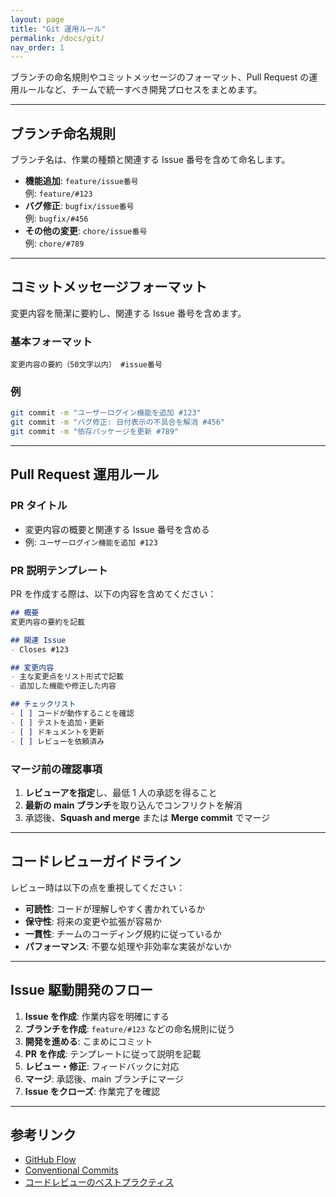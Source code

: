 ```yaml
---
layout: page
title: "Git 運用ルール"
permalink: /docs/git/
nav_order: 1
---
```


ブランチの命名規則やコミットメッセージのフォーマット、Pull Request の運用ルールなど、チームで統一すべき開発プロセスをまとめます。

---

## ブランチ命名規則

ブランチ名は、作業の種類と関連する Issue 番号を含めて命名します。

- **機能追加**: `feature/issue番号`  
  例: `feature/#123`
- **バグ修正**: `bugfix/issue番号`  
  例: `bugfix/#456`
- **その他の変更**: `chore/issue番号`  
  例: `chore/#789`

---

## コミットメッセージフォーマット

変更内容を簡潔に要約し、関連する Issue 番号を含めます。

### 基本フォーマット

```text
変更内容の要約（50文字以内） #issue番号
```

### 例

```sh
git commit -m "ユーザーログイン機能を追加 #123"
git commit -m "バグ修正: 日付表示の不具合を解消 #456"
git commit -m "依存パッケージを更新 #789"
```

---

## Pull Request 運用ルール

### PR タイトル

- 変更内容の概要と関連する Issue 番号を含める
- 例: `ユーザーログイン機能を追加 #123`

### PR 説明テンプレート

PR を作成する際は、以下の内容を含めてください：

```markdown
## 概要
変更内容の要約を記載

## 関連 Issue
- Closes #123

## 変更内容
- 主な変更点をリスト形式で記載
- 追加した機能や修正した内容

## チェックリスト
- [ ] コードが動作することを確認
- [ ] テストを追加・更新
- [ ] ドキュメントを更新
- [ ] レビューを依頼済み
```

### マージ前の確認事項

1. **レビューアを指定**し、最低 1 人の承認を得ること
2. **最新の main ブランチ**を取り込んでコンフリクトを解消
3. 承認後、**Squash and merge** または **Merge commit** でマージ

---

## コードレビューガイドライン

レビュー時は以下の点を重視してください：

- **可読性**: コードが理解しやすく書かれているか
- **保守性**: 将来の変更や拡張が容易か
- **一貫性**: チームのコーディング規約に従っているか
- **パフォーマンス**: 不要な処理や非効率な実装がないか

---

## Issue 駆動開発のフロー

1. **Issue を作成**: 作業内容を明確にする
2. **ブランチを作成**: `feature/#123` などの命名規則に従う
3. **開発を進める**: こまめにコミット
4. **PR を作成**: テンプレートに従って説明を記載
5. **レビュー・修正**: フィードバックに対応
6. **マージ**: 承認後、main ブランチにマージ
7. **Issue をクローズ**: 作業完了を確認

---

## 参考リンク

- [GitHub Flow](https://docs.github.com/ja/get-started/quickstart/github-flow)
- [Conventional Commits](https://www.conventionalcommits.org/ja/)
- [コードレビューのベストプラクティス](https://google.github.io/eng-practices/review/)
